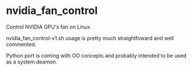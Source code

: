 # nvidia_fan_control
Control NVIDIA GPU's fan on Linux

nvidia_fan_control-v1.sh usage is pretty much straightfoward and well commented. 

Python port is coming with OO concepts and probably intended to be used as a system deamon. 
